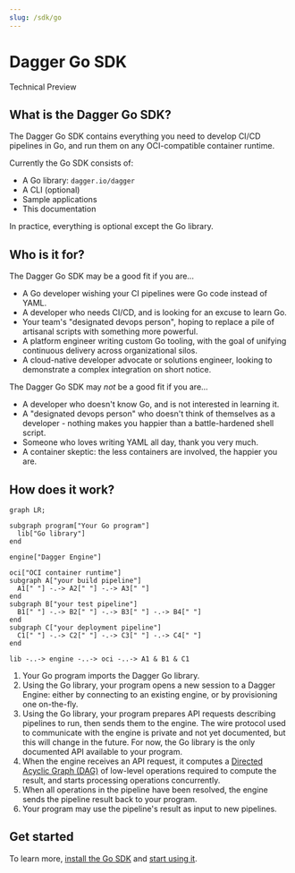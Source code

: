```yaml
---
slug: /sdk/go
---
```


# Dagger Go SDK

<div class="status-badge">Technical Preview</div>

## What is the Dagger Go SDK?

The Dagger Go SDK contains everything you need to develop CI/CD pipelines in Go, and run them on any OCI-compatible container runtime.

Currently the Go SDK consists of:

* A Go library: `dagger.io/dagger`
* A CLI (optional)
* Sample applications
* This documentation

In practice, everything is optional except the Go library.

## Who is it for?

The Dagger Go SDK may be a good fit if you are...

* A Go developer wishing your CI pipelines were Go code instead of YAML.
* A developer who needs CI/CD, and is looking for an excuse to learn Go.
* Your team's "designated devops person", hoping to replace a pile of artisanal scripts with something more powerful.
* A platform engineer writing custom Go tooling, with the goal of unifying continuous delivery across organizational silos.
* A cloud-native developer advocate or solutions engineer, looking to demonstrate a complex integration on short notice.

The Dagger Go SDK may *not* be a good fit if you are...

* A developer who doesn't know Go, and is not interested in learning it.
* A "designated devops person" who doesn't think of themselves as a developer - nothing makes you happier than a battle-hardened shell script.
* Someone who loves writing YAML all day, thank you very much.
* A container skeptic: the less containers are involved, the happier you are.

## How does it work?

```mermaid
graph LR;

subgraph program["Your Go program"]
  lib["Go library"]
end

engine["Dagger Engine"]

oci["OCI container runtime"]
subgraph A["your build pipeline"]
  A1[" "] -.-> A2[" "] -.-> A3[" "]
end
subgraph B["your test pipeline"]
  B1[" "] -.-> B2[" "] -.-> B3[" "] -.-> B4[" "]
end
subgraph C["your deployment pipeline"]
  C1[" "] -.-> C2[" "] -.-> C3[" "] -.-> C4[" "]
end

lib -..-> engine -..-> oci -..-> A1 & B1 & C1
```

1. Your Go program imports the Dagger Go library.
2. Using the Go library, your program opens a new session to a Dagger Engine: either by connecting to an existing engine, or by provisioning one on-the-fly.
3. Using the Go library, your program prepares API requests describing pipelines to run, then sends them to the engine. The wire protocol used to communicate with the engine is private and not yet documented, but this will change in the future. For now, the Go library is the only documented API available to your program.
4. When the engine receives an API request, it computes a [Directed Acyclic Graph (DAG)](https://en.wikipedia.org/wiki/Directed_acyclic_graph) of low-level operations required to compute the result, and starts processing operations concurrently.
5. When all operations in the pipeline have been resolved, the engine sends the pipeline result back to your program.
6. Your program may use the pipeline's result as input to new pipelines.

## Get started

To learn more, [install the Go SDK](./371491-install.md) and [start using it](./959738-get-started.md).
